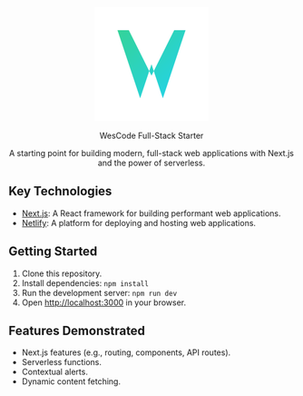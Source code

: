 
<div align="center">
  <img src="./public/logo.svg" alt="WesCode Logo" width="200" height="200" />

WesCode Full-Stack Starter

A starting point for building modern, full-stack web applications with Next.js and the power of serverless.</div>

## Key Technologies

-   [Next.js](https://nextjs.org/): A React framework for building performant web applications.
-   [Netlify](https://www.netlify.com/): A platform for deploying and hosting web applications.

## Getting Started

1.  Clone this repository.
2.  Install dependencies: `npm install`
3.  Run the development server: `npm run dev`
4.  Open [http://localhost:3000](http://localhost:3000) in your browser.

## Features Demonstrated

-   Next.js features (e.g., routing, components, API routes).
-   Serverless functions.
-   Contextual alerts.
-   Dynamic content fetching.

